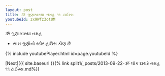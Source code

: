 ```yaml
---
layout: post
title: ૐ ગુણાકારયા નમહ ૧૧ ટાઈમ્સ
youtubeId: zx9Wfz3otUM
---
```

 
 
 ૐ ગુણાકારયા નમહ  
 
 -  સારા ગુણોનો સ્ટોર હાઉસ કોણ છે 
 
  
 
  
 
 
 
 
 
 


{% include youtubePlayer.html id=page.youtubeId %}
 
[Next]({{ site.baseurl }}{% link  split1/_posts/2013-09-22-ૐ લોક દાથરે નમહ ૧૧ ટાઈમ્સ.md%})
 
